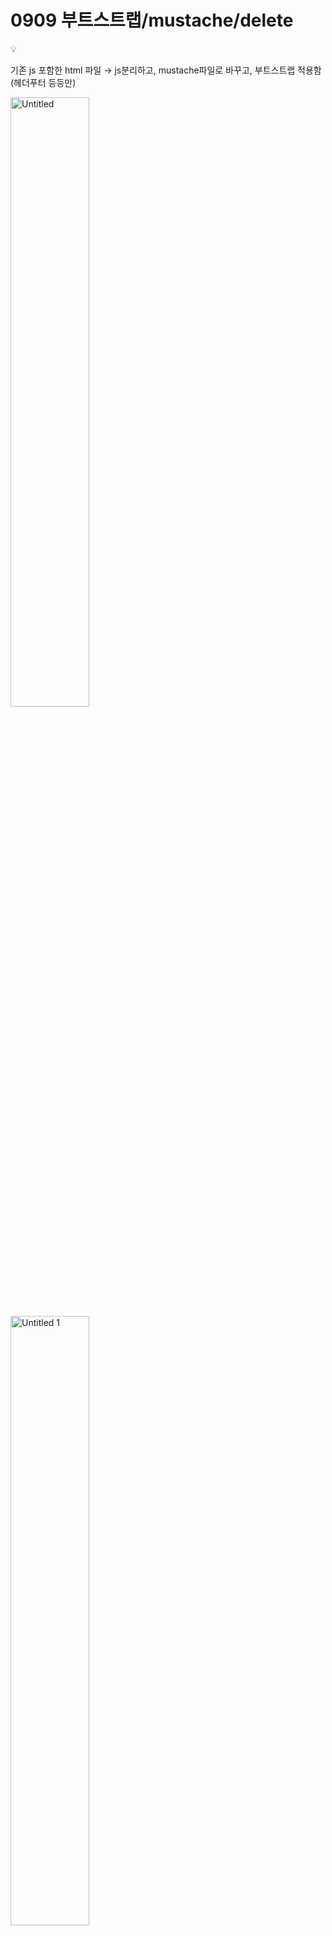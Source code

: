 # 0909 부트스트랩/mustache/delete

<aside>
💡

기존 js 포함한 html 파일 → js분리하고, mustache파일로 바꾸고, 부트스트랩 적용함(헤더푸터 등등만)

</aside>

<img src="https://github.com/minjiKim87/SpringAWS_Study/assets/68892132/9c09c85e-e971-4ce5-bed9-b8c661f96296.png" alt="Untitled" width="50%">

<img src="https://github.com/minjiKim87/SpringAWS_Study/assets/68892132/44aab974-ff46-4c77-9f29-1e0f81b1e94f.png" alt="Untitled 1" width="50%">

# 1. 부트스트랩

1. 다운

[다운로드](https://getbootstrap.kr/docs/5.3/getting-started/download/)

1. 파일 헤더에 추가

1. `npm install bootstrap@5.3.1`

<img src="https://github.com/minjiKim87/SpringAWS_Study/assets/68892132/858b8a2e-3ff8-47ad-b94e-bf9e0b533ad7.png" alt="Untitled 2" width="50%">

<img src="https://github.com/minjiKim87/SpringAWS_Study/assets/68892132/462e8984-9688-4b96-ae04-92a9c57def2d.png" alt="Untitled 3" width="50%">

# 2. mustache

## mustache 파일 사용 정리

[[Spring Boot] Chap 4.Mustache로 화면 구성하기](https://doorisopen.github.io/spring/2020/03/03/spring-freelec-springboot-chap4.html)

테스트 통과 & 링크 접속시 보임

<img src="https://github.com/minjiKim87/SpringAWS_Study/assets/68892132/50150d9e-34fd-41ca-b123-4c971a08b4cb.png" alt="Untitled 4" width="50%">


1. build.gradle 파일에 `implementation('org.springframework.boot:spring-boot-starter-mustache')`
2. 테스트 코드 구현(test/…/web아래)

```java
package com.mycompany.myproject.domain.web;

import org.junit.Test;
import org.junit.runner.RunWith;
import org.springframework.beans.factory.annotation.Autowired;
import org.springframework.boot.test.context.SpringBootTest;
import org.springframework.boot.test.web.client.TestRestTemplate;
import org.springframework.test.context.junit4.SpringRunner;

import static org.assertj.core.api.Assertions.assertThat;
import static org.springframework.boot.test.context.SpringBootTest.WebEnvironment.RANDOM_PORT;

@RunWith(SpringRunner.class)
@SpringBootTest(webEnvironment = RANDOM_PORT)
public class IndexControllerTest {

    @Autowired
    private TestRestTemplate restTemplate;

    @Test
    public void 메인페이지_로딩() {
        //when
        String body = this.restTemplate.getForObject("/indexTest", String.class);

        //then
        assertThat(body).contains("index"); // 확인할 mustache파일에 있을 문자열
    }
}
```

1. IndexController(java/…/web)

```java
package com.mycompany.myproject.web;

import org.springframework.stereotype.Controller;
import org.springframework.web.bind.annotation.GetMapping;

@Controller
public class IndexController {

    @GetMapping("/indexTest")
    public String index(){
        return "indexTest";
    }
}
```

1. 머스태치 파일들

<aside>
💡 경로 주의!!!! 자동으로 해주니까 무조건 **`src/main/resources/templates`** 폴더 아래

</aside>

<img src="https://github.com/minjiKim87/SpringAWS_Study/assets/68892132/4a34cb16-5a7e-453e-96e3-d31494a4ff26.png" alt="Untitled 5" width="50%">

- 헤더

```java
<!DOCTYPE html>
<html lang="en">
<head>
    <meta charset="UTF-8">
    <meta name="viewport" content="width=device-width, initial-scale=1">
    <title>learn-bootstrap</title>
    <link href="../css/bootstrap.min.css" rel="stylesheet">
    <link href="https://cdn.jsdelivr.net/npm/bootstrap@5.3.1/dist/css/bootstrap.min.css" rel="stylesheet" integrity="sha384-4bw+/aepP/YC94hEpVNVgiZdgIC5+VKNBQNGCHeKRQN+PtmoHDEXuppvnDJzQIu9" crossorigin="anonymous">
</head>
<body>
```

- 푸터

```java
<script src="https://code.jquery.com/jquery-3.3.1.min.js"></script>
<script src="../js/bootstrap.min.js"></script>
<script src="https://cdn.jsdelivr.net/npm/bootstrap@5.3.1/dist/js/bootstrap.bundle.min.js" integrity="sha384-HwwvtgBNo3bZJJLYd8oVXjrBZt8cqVSpeBNS5n7C8IVInixGAoxmnlMuBnhbgrkm" crossorigin="anonymous"></script>

<!--필요한 js파일은 각 파일에 따로 추가-->
<!--아래는 임시로 넣어둠. 전체 컨트롤에 필요한 js파일을 footer에 넣기-->
<script src="../js/record-functions.js"></script>

</body>
</html>
```

- 본파일(indexTest)

```java
{{>layout/header}}
<h1>index 페이지</h1>
<button class="btn btn-primary">확인</button>
<button class="btn btn-danger">취소</button>
{{> layout/footer }}
```

1. Security해제

<aside>
💡 해제 안했더니 테스트에서 자동으로 계속 로그인페이지로 가니까 통과 안되고, 어플리케이션 실행 후 링크접속했을때 안되더라

</aside>

`WebSecurityConfig.java(java/com…/config)`

기존에 모든 요청에 대해 인증받고 로그인하랬는데

그걸 이렇게 바꿈. 나중에 아마 로그인기능할때 더 생각해봐야할듯

→ 테스트에서도 통과(mustache가 작동한다)

```java
package com.mycompany.myproject.config;

import org.springframework.security.config.annotation.web.builders.HttpSecurity;
import org.springframework.security.config.annotation.web.configuration.EnableWebSecurity;
import org.springframework.security.config.annotation.web.configuration.WebSecurityConfigurerAdapter;

@EnableWebSecurity
public class WebSecurityConfig extends WebSecurityConfigurerAdapter {
    @Override
    protected void configure(HttpSecurity http) throws Exception {
        http
                .csrf().disable()
                .authorizeRequests()
//                .anyRequest().authenticated()
//                .and()
//                .formLogin().permitAll();
                .anyRequest().permitAll() // 모든 요청에 대해 접근을 허용
                .and()
                .formLogin().disable() // 로그인 과정을 비활성화
                .httpBasic().disable(); // 기본 인증도 비활성화
    }
}
```

# 3. 기능 문제

## 수정이 안됨

mustache로 바꾸면서 수정이 잘 안됨

DB에 반영이 안되는 문제

잘 안되서 delete도 안되길래 해결하자 →

## delete 안되는 문제

1. mustache문제는 아니고, cascade 문제
2. 외래키 참조문제로 record_content가 있는 record를 지우려면 에러가 뜨는 상황이다(전에 처리를 안했음). 
3. record_content가 없는 record는 삭제가 되었는데, 하여튼 고치다보니까 이것도 잘 안되는중

당장의 오류문구는

<aside>
💡 There was an unexpected error (type=Method Not Allowed, status=405).
Request method 'GET' not supported

</aside>

네트워크 창에서 보면 url/id 는 잘 넘겨주는데 
url이나 매핑도 잘 다 해놓은거같고 get을 안쓰는것 같은데 계속 get을 쓴다.
코드 검토 시 get을 쓰는 부분은 없어보이는데, 아마 관련 부분에서 구현을 잘못한것 같다.


<img src="https://github.com/minjiKim87/SpringAWS_Study/assets/68892132/0872c341-7754-4053-a8d1-aae0cff02a3f.png" alt="Untitled 6" width="50%">

<img src="https://github.com/minjiKim87/SpringAWS_Study/assets/68892132/b6eabcc8-bdfb-462a-b954-e647e85feca4.png" alt="Untitled 7" width="50%">

## 성공!

흐름

1. 리스트에서 record를 삭제하고 싶음 → cascade로 record_content도 지워줘야함

<img src="https://github.com/minjiKim87/SpringAWS_Study/assets/68892132/16e67717-4703-44ba-894b-7106bb71acc7.png" alt="Untitled 8" width="50%">

1. js 파일에서 record-content 함수를 만들어두고, 버튼 눌렀을때 먼저 recordcontent삭제 하고 record 삭제하도록 함
    
    ```java
    window.deleteRecordContent = function(recordId) {
                return new Promise((resolve, reject) => {
                    $.ajax({
                        url: "/delete-record-content/" + recordId,
                        type: 'DELETE',
                        success: function(response) {
                            resolve(response);
                        },
                        error: function(response) {
                            reject(response);
                        }
                    });
                });
            }
    
            window.deleteRecord = function(recordId) {
                if (recordId === undefined || recordId === null || isNaN(recordId)) {
                    alert("유효하지 않은 레코드 ID입니다.");
                    return;
                }
    
                if (confirm("정말로 삭제하시겠습니까?")) {
                    // 먼저 RecordContent 삭제
                    deleteRecordContent(recordId).then(() => {
                        // RecordContent 삭제 후 Record 삭제
                        $.ajax({
                            url: "/delete-record/" + recordId,
                            type: 'DELETE',
                            success: function(response) {
                                location.reload();
                            },
                            error: function(response) {
                                alert('Error deleting record.');
                            }
                        });
                    }).catch((error) => {
                        alert('Error deleting record content.');
                    });
                }
            }
    ```
    

1. 실행하면 delete-record-content랑 delete-record   두개가 작동이 됨 
- record-content
    - 컨트롤러
    
    ```java
    @DeleteMapping("/delete-record-content/{recordId}")
        public ResponseEntity<?> deleteRecordContentByRecordId(@PathVariable Long recordId) {
            try {
                recordContentService.deleteContentsByRecordId(recordId);
                return new ResponseEntity<>(HttpStatus.OK);
            } catch (Exception e) {
                return new ResponseEntity<>(e.getMessage(), HttpStatus.INTERNAL_SERVER_ERROR);
            }
        }
    ```
    
    - 서비스 & repository
        
        ```java
        //record id로 삭제
            @Transactional
            public void deleteContentsByRecordId(Long recordId) {
        
                1. Records record = recordsPostsRepository.findById(recordId)
                        .orElseThrow(() -> new IllegalArgumentException("해당 레코드가 없습니다. id=" + recordId));
        
                2. List<RecordContent> contents = recordContentRepository.findByRecords(record);
        
                recordContentRepository.deleteAll(contents);
            }
        ```
        
        서비스가 계속 문제였음. 외래키랑 레포지토리랑 주고받는 형식에 id너무 헷갈려서 계속…
        
        1. recordId를 넘겨받으면, recordsPostrepository에서 레코드 id로 record 객체를 넘겨받음 
        - 이때 RecordsPostsRepository
            
            ```java
            package com.mycompany.myproject.domain.posts;
            
            import org.springframework.data.jpa.repository.JpaRepository;
            import org.springframework.data.jpa.repository.Query;
            import org.springframework.stereotype.Repository;
            
            import java.util.List;
            
            @Repository
            public interface RecordsPostsRepository extends JpaRepository<Records, Long> {
            
                List<Records> findByOrderByRecordIdDesc();
            
            }
            ```
            
        
        1. 이제 그 넘겨받은 record로 recordContentRepository에서 content들을 찾아서 리스트로 반환받음(  List<RecordContent> findByRecords(Records records);
        - RecordContentRepository
            
            ```java
            package com.mycompany.myproject.domain.posts;
            
            import org.springframework.data.jpa.repository.JpaRepository;
            import org.springframework.stereotype.Repository;
            
            import java.util.Date;
            import java.util.List;
            import java.util.Optional;
            
            @Repository
            public interface RecordContentRepository extends JpaRepository<RecordContent, Long> {
                List<RecordContent> findByOrderByRecordContentIdDesc();
            
                Optional<RecordContent> findByRecords_RecordIdAndDate(Long recordId, Date date);
            
                List<RecordContent> findByRecords(Records records);
            
                //void deleteByRecords(Records records);
            }
            ```
            
        
        1. 그러고 그 리스트를 전부 삭제함

    코멘트 : cascade 선언하면 자동으로 되니까 시도해봐! -> 이 생각을 못했다, 해보자
```
@Entity
public class Records {
    ...

    @OneToMany(mappedBy = "records", cascade = CascadeType.REMOVE)
    private List<RecordContent> recordContents;
}
```
    
    # 할것
    
    1. 원래 했었는데 수정 반영 안되는것(여기는 mustache로 바꿔주면서 생긴 경로 문제 같기는 하다)
    2. 부트스트랩 css 적용
